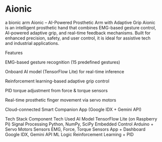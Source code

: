 # Aionic
a bionic arm
Aionic – AI-Powered Prosthetic Arm with Adaptive Grip
Aionic is an intelligent prosthetic hand that combines EMG-based gesture control, AI-powered adaptive grip, and real-time feedback mechanisms. Built for enhanced precision, safety, and user control, it is ideal for assistive tech and industrial applications.

 Features

EMG-based gesture recognition (15 predefined gestures)

 Onboard AI model (TensorFlow Lite) for real-time inference

 Reinforcement learning-based adaptive grip control

 PID torque adjustment from force & torque sensors

 Real-time prosthetic finger movement via servo motors

 Cloud-connected Smart Companion App (Google IDX + Gemini API)

 Tech Stack
Component	Tech Used
AI Model	TensorFlow Lite (on Raspberry Pi)
Signal Processing	Python, NumPy, SciPy
Embedded Control	Arduino + Servo Motors
Sensors	EMG, Force, Torque Sensors
App + Dashboard	Google IDX, Gemini API
ML Logic	Reinforcement Learning + PID
